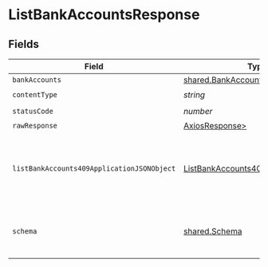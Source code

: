 # ListBankAccountsResponse


## Fields

| Field                                                                                               | Type                                                                                                | Required                                                                                            | Description                                                                                         |
| --------------------------------------------------------------------------------------------------- | --------------------------------------------------------------------------------------------------- | --------------------------------------------------------------------------------------------------- | --------------------------------------------------------------------------------------------------- |
| `bankAccounts`                                                                                      | [shared.BankAccounts](../../models/shared/bankaccounts.md)                                          | :heavy_minus_sign:                                                                                  | Success                                                                                             |
| `contentType`                                                                                       | *string*                                                                                            | :heavy_check_mark:                                                                                  | N/A                                                                                                 |
| `statusCode`                                                                                        | *number*                                                                                            | :heavy_check_mark:                                                                                  | N/A                                                                                                 |
| `rawResponse`                                                                                       | [AxiosResponse>](https://axios-http.com/docs/res_schema)                                            | :heavy_minus_sign:                                                                                  | N/A                                                                                                 |
| `listBankAccounts409ApplicationJSONObject`                                                          | [ListBankAccounts409ApplicationJSON](../../models/operations/listbankaccounts409applicationjson.md) | :heavy_minus_sign:                                                                                  | The data type's dataset has not been requested or is still syncing.                                 |
| `schema`                                                                                            | [shared.Schema](../../models/shared/schema.md)                                                      | :heavy_minus_sign:                                                                                  | Your `query` parameter was not correctly formed                                                     |